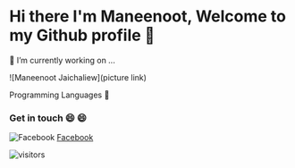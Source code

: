# Hi there  I'm Maneenoot, Welcome to my Github profile 👋
🔭 I’m currently working on ...

![Maneenoot Jaichaliew](picture link)

Programming Languages 🚀



### Get in touch 😄 :smile:
![Facebook](https://camo.githubusercontent.com/8f245234577766478eaf3ee72b0615e99bb9ef3eaa56e1c37f75692811181d5c/68747470733a2f2f6564656e742e6769746875622e696f2f537570657254696e7949636f6e732f696d616765732f7376672f66616365626f6f6b2e737667)
[Facebook](https://web.facebook.com/maneenoot.jaichaliew/)<br>

![visitors](https://visitor-badge.laobi.icu/badge?page_id=jwenjian.visitor-badge.issue.1)







<!--
**Maneenoot/Maneenoot** is a ✨ _special_ ✨ repository because its `README.md` (this file) appears on your GitHub profile.

Here are some ideas to get you started:

- 🔭 I’m currently working on ...
- 🌱 I’m currently learning ...
- 👯 I’m looking to collaborate on ...
- 🤔 I’m looking for help with ...
- 💬 Ask me about ...
- 📫 How to reach me: ...
- 😄 Pronouns: ...
- ⚡ Fun fact: ...


ออกแบบ Github profile ให้สวยงามน่าสนใจ ด้วย README.md
web ตกแต่ง
https://www.markdownguide.org/cheat-sheet/
https://gist.github.com/rxaviers/7360908
-->
